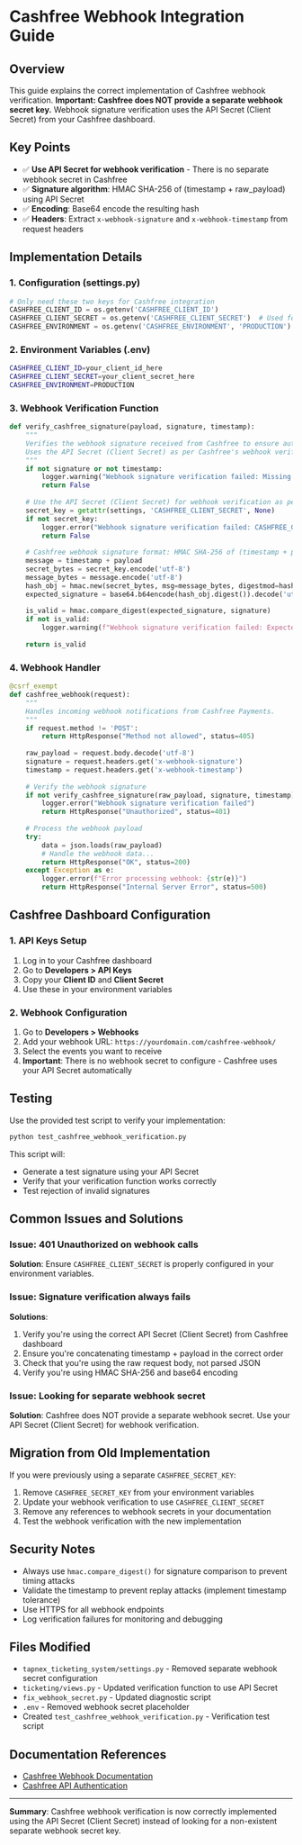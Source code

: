 # Cashfree Webhook Integration Guide

## Overview

This guide explains the correct implementation of Cashfree webhook verification. **Important: Cashfree does NOT provide a separate webhook secret key.** Webhook signature verification uses the API Secret (Client Secret) from your Cashfree dashboard.

## Key Points

- ✅ **Use API Secret for webhook verification** - There is no separate webhook secret in Cashfree
- ✅ **Signature algorithm**: HMAC SHA-256 of (timestamp + raw_payload) using API Secret
- ✅ **Encoding**: Base64 encode the resulting hash
- ✅ **Headers**: Extract `x-webhook-signature` and `x-webhook-timestamp` from request headers

## Implementation Details

### 1. Configuration (settings.py)

```python
# Only need these two keys for Cashfree integration
CASHFREE_CLIENT_ID = os.getenv('CASHFREE_CLIENT_ID')
CASHFREE_CLIENT_SECRET = os.getenv('CASHFREE_CLIENT_SECRET')  # Used for both API calls and webhook verification
CASHFREE_ENVIRONMENT = os.getenv('CASHFREE_ENVIRONMENT', 'PRODUCTION')
```

### 2. Environment Variables (.env)

```bash
CASHFREE_CLIENT_ID=your_client_id_here
CASHFREE_CLIENT_SECRET=your_client_secret_here
CASHFREE_ENVIRONMENT=PRODUCTION
```

### 3. Webhook Verification Function

```python
def verify_cashfree_signature(payload, signature, timestamp):
    """
    Verifies the webhook signature received from Cashfree to ensure authenticity.
    Uses the API Secret (Client Secret) as per Cashfree's webhook verification process.
    """
    if not signature or not timestamp:
        logger.warning("Webhook signature verification failed: Missing signature or timestamp")
        return False
    
    # Use the API Secret (Client Secret) for webhook verification as per Cashfree documentation
    secret_key = getattr(settings, 'CASHFREE_CLIENT_SECRET', None)
    if not secret_key:
        logger.error("Webhook signature verification failed: CASHFREE_CLIENT_SECRET not configured")
        return False
    
    # Cashfree webhook signature format: HMAC SHA-256 of (timestamp + payload) using API Secret
    message = timestamp + payload
    secret_bytes = secret_key.encode('utf-8')
    message_bytes = message.encode('utf-8')
    hash_obj = hmac.new(secret_bytes, msg=message_bytes, digestmod=hashlib.sha256)
    expected_signature = base64.b64encode(hash_obj.digest()).decode('utf-8')
    
    is_valid = hmac.compare_digest(expected_signature, signature)
    if not is_valid:
        logger.warning(f"Webhook signature verification failed: Expected {expected_signature}, got {signature}")
    
    return is_valid
```

### 4. Webhook Handler

```python
@csrf_exempt
def cashfree_webhook(request):
    """
    Handles incoming webhook notifications from Cashfree Payments.
    """
    if request.method != 'POST':
        return HttpResponse("Method not allowed", status=405)
    
    raw_payload = request.body.decode('utf-8')
    signature = request.headers.get('x-webhook-signature')
    timestamp = request.headers.get('x-webhook-timestamp')
    
    # Verify the webhook signature
    if not verify_cashfree_signature(raw_payload, signature, timestamp):
        logger.error("Webhook signature verification failed")
        return HttpResponse("Unauthorized", status=401)
    
    # Process the webhook payload
    try:
        data = json.loads(raw_payload)
        # Handle the webhook data...
        return HttpResponse("OK", status=200)
    except Exception as e:
        logger.error(f"Error processing webhook: {str(e)}")
        return HttpResponse("Internal Server Error", status=500)
```

## Cashfree Dashboard Configuration

### 1. API Keys Setup
1. Log in to your Cashfree dashboard
2. Go to **Developers > API Keys**
3. Copy your **Client ID** and **Client Secret**
4. Use these in your environment variables

### 2. Webhook Configuration
1. Go to **Developers > Webhooks**
2. Add your webhook URL: `https://yourdomain.com/cashfree-webhook/`
3. Select the events you want to receive
4. **Important**: There is no webhook secret to configure - Cashfree uses your API Secret automatically

## Testing

Use the provided test script to verify your implementation:

```bash
python test_cashfree_webhook_verification.py
```

This script will:
- Generate a test signature using your API Secret
- Verify that your verification function works correctly
- Test rejection of invalid signatures

## Common Issues and Solutions

### Issue: 401 Unauthorized on webhook calls
**Solution**: Ensure `CASHFREE_CLIENT_SECRET` is properly configured in your environment variables.

### Issue: Signature verification always fails
**Solutions**:
1. Verify you're using the correct API Secret (Client Secret) from Cashfree dashboard
2. Ensure you're concatenating timestamp + payload in the correct order
3. Check that you're using the raw request body, not parsed JSON
4. Verify you're using HMAC SHA-256 and base64 encoding

### Issue: Looking for separate webhook secret
**Solution**: Cashfree does NOT provide a separate webhook secret. Use your API Secret (Client Secret) for webhook verification.

## Migration from Old Implementation

If you were previously using a separate `CASHFREE_SECRET_KEY`:

1. Remove `CASHFREE_SECRET_KEY` from your environment variables
2. Update your webhook verification to use `CASHFREE_CLIENT_SECRET`
3. Remove any references to webhook secrets in your documentation
4. Test the webhook verification with the new implementation

## Security Notes

- Always use `hmac.compare_digest()` for signature comparison to prevent timing attacks
- Validate the timestamp to prevent replay attacks (implement timestamp tolerance)
- Use HTTPS for all webhook endpoints
- Log verification failures for monitoring and debugging

## Files Modified

- `tapnex_ticketing_system/settings.py` - Removed separate webhook secret configuration
- `ticketing/views.py` - Updated verification function to use API Secret
- `fix_webhook_secret.py` - Updated diagnostic script
- `.env` - Removed webhook secret placeholder
- Created `test_cashfree_webhook_verification.py` - Verification test script

## Documentation References

- [Cashfree Webhook Documentation](https://docs.cashfree.com/docs/webhooks)
- [Cashfree API Authentication](https://docs.cashfree.com/docs/api-authentication)

---

**Summary**: Cashfree webhook verification is now correctly implemented using the API Secret (Client Secret) instead of looking for a non-existent separate webhook secret key.
